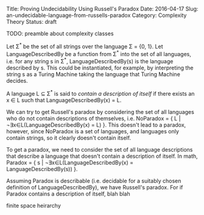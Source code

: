 Title: Proving Undecidability Using Russell's Paradox
Date: 2016-04-17
Slug: an-undecidable-language-from-russells-paradox
Category: Complexity Theory
Status: draft

TODO: preamble about complexity classes

Let Σ<sup>\*</sup> be the set of all strings over the language Σ = {0, 1}. Let
LanguageDescribedBy be a function from Σ<sup>\*</sup> into the set of all
languages, i.e. for any string s in Σ<sup>\*</sup>, LanguageDescribedBy(s) is
the language described by s. This could be instantiated, for example, by
interpreting the string s as a Turing Machine taking the language that Turing
Machine decides.

A language L ⊆ Σ<sup>\*</sup> is said to *contain a description of itself* if
there exists an x ∈ L such that LanguageDescribedBy(x) = L.

We can try to get Russell's paradox by considering the set of all languages who
do not contain descriptions of themselves, i.e. NoParadox
= { L | ¬∃x∈L(LanguageDescribedBy(x) = L) }. This doesn't lead to a paradox,
however, since NoParadox is a set of languages, and languages only contain
strings, so it clearly doesn't contain itself.

To get a paradox, we need to consider the set of all language descriptions that
describe a language that doesn't contain a description of itself. In math,
Paradox = { s | ¬∃x∈L(LanguageDescribedBy(x) = LanguageDescribedBy(s)) }.

Assuming Paradox is describable (i.e. decidable for a suitably chosen definition
of LanguageDescribedBy), we have Russell's paradox. For if Paradox contains
a description of itself, blah blah

finite space heirarchy
